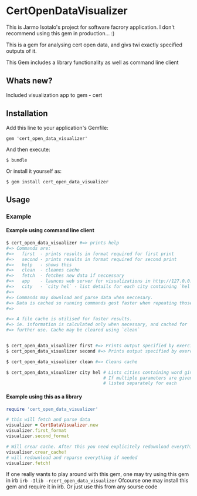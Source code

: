 # CertOpenDataVisualizer
This is Jarmo Isotalo's project for software facrory application. I don't recommend using this gem in production... :)

This is a gem for analysing cert open data, and givs twi exactly specified outputs of it.

This Gem includes a library functionality as well as command line client

## Whats new?

Included visualization app to gem - cert


## Installation

Add this line to your application's Gemfile:

    gem 'cert_open_data_visualizer'

And then execute:

    $ bundle

Or install it yourself as:

    $ gem install cert_open_data_visualizer

## Usage

### Example


#### Example using command line client
```bash
$ cert_open_data_visualizer #=> prints help
#=> Commands are:
#=>   first  - prints results in format required for first print
#=>   second - prints results in format required for second print
#=>   help   - shows this
#=>   clean  - cleanes cache
#=>   fetch  - fetches new data if neccessary
#=>   app    - launces web server for visualizations in http://127.0.0.1:4567
#=>   city   - `city hel` - list details for each city containing `hel`
#=>
#=> Commands may download and parse data when neccesary.
#=> Data is cached so running commands gest faster when repeating those.
#=>

#=> A file cache is utilised for faster results.
#=> ie. information is calculated only when necessary, and cached for
#=> further use. Cache may be cleared using `clean`


$ cert_open_data_visualizer first #=> Prints output specified by exercise description
$ cert_open_data_visualizer second #=> Prints output specified by exercise description

$ cert_open_data_visualizer clean #=> Cleans cache

$ cert_open_data_visualizer city hel # Lists cities containing word given as parameter
                                     # If multiple parameters are given, results are
                                     # listed separately for each
```

#### Example using this as a library
```ruby
require 'cert_open_data_visualizer'

# this will fetch and parse data
visualizer = CertDataVisualizer.new
visualizer.first_format
visualizer.second_format

# Will crear cache. After this you need explicitely redownload everything (or create new instance)
visualiser.crear_cache!
# will redownload and reparse everything if needed
visualizer.fetch!
```

If one really wants to play around with this gem, one may try using this gem in irb `irb -Ilib -rcert_open_data_visualizer`
Ofcourse one may install this gem and require it in irb.
Or just use this from any sourse code

